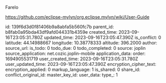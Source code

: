 Farelo

https://github.com/eclipse-mylyn/org.eclipse.mylyn/wiki/User-Guide

id: 139f6d3d0f81406b9a8abfa5b560fc7b
parent_id: b8fab0a95bda43df9afd044331b4359e
created_time: 2023-09-16T23:05:31.780Z
updated_time: 2023-09-16T23:05:47.390Z
is_conflict: 0
latitude: 44.14988667
longitude: 10.38778333
altitude: 396.2000
author: 
source_url: 
is_todo: 0
todo_due: 0
todo_completed: 0
source: joplin
source_application: net.cozic.joplin-mobile
application_data: 
order: 1694905531719
user_created_time: 2023-09-16T23:05:31.780Z
user_updated_time: 2023-09-16T23:05:47.390Z
encryption_cipher_text: 
encryption_applied: 0
markup_language: 1
is_shared: 0
share_id: 
conflict_original_id: 
master_key_id: 
user_data: 
type_: 1